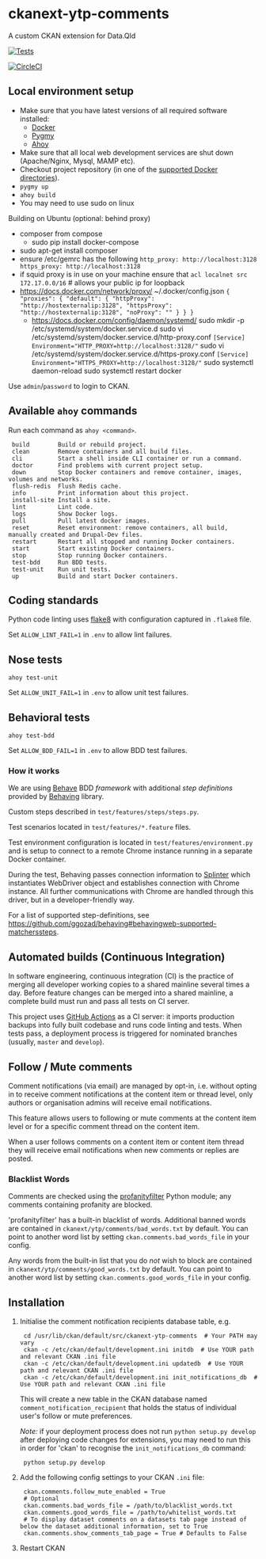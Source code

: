 ckanext-ytp-comments
====================
A custom CKAN extension for Data.Qld

[![Tests](https://github.com/qld-gov-au/ckanext-ytp-comments/actions/workflows/test.yml/badge.svg)](https://github.com/qld-gov-au/ckanext-ytp-comments/actions/workflows/test.yml)

[![CircleCI](https://circleci.com/gh/qld-gov-au/ckanext-ytp-comments/tree/develop.svg?style=shield)](https://circleci.com/gh/qld-gov-au/ckanext-ytp-comments/tree/develop)

## Local environment setup
- Make sure that you have latest versions of all required software installed:
  - [Docker](https://www.docker.com/)
  - [Pygmy](https://pygmy.readthedocs.io/)
  - [Ahoy](https://github.com/ahoy-cli/ahoy)
- Make sure that all local web development services are shut down (Apache/Nginx, Mysql, MAMP etc).
- Checkout project repository (in one of the [supported Docker directories](https://docs.docker.com/docker-for-mac/osxfs/#access-control)).
- `pygmy up`
- `ahoy build`
- You may need to use sudo on linux

Building on Ubuntu (optional: behind proxy)
- composer from compose
  - sudo pip install docker-compose
- sudo apt-get install composer
- ensure /etc/gemrc has the following
  ``http_proxy: http://localhost:3128
    https_proxy: http://localhost:3128``
- if squid proxy is in use on your machine ensure that ``acl localnet src 172.17.0.0/16``  #  allows your public ip for loopback
- https://docs.docker.com/network/proxy/
  ~/.docker/config.json
  ``
{
 "proxies":
  {
  "default":
   {
     "httpProxy": "http://hostexternalip:3128",
     "httpsProxy": "http://hostexternalip:3128",
     "noProxy": ""
   }
  }
}
``
  - https://docs.docker.com/config/daemon/systemd/
    sudo mkdir -p /etc/systemd/system/docker.service.d
    sudo vi /etc/systemd/system/docker.service.d/http-proxy.conf
    ``[Service]
      Environment="HTTP_PROXY=http://localhost:3128/"``
    sudo vi /etc/systemd/system/docker.service.d/https-proxy.conf
    ``[Service]
      Environment="HTTPS_PROXY=http://localhost:3128/"``
    sudo systemctl daemon-reload
    sudo systemctl restart docker


Use `admin`/`password` to login to CKAN.

## Available `ahoy` commands
Run each command as `ahoy <command>`.
  ```
   build        Build or rebuild project.
   clean        Remove containers and all build files.
   cli          Start a shell inside CLI container or run a command.
   doctor       Find problems with current project setup.
   down         Stop Docker containers and remove container, images, volumes and networks.
   flush-redis  Flush Redis cache.
   info         Print information about this project.
   install-site Install a site.
   lint         Lint code.
   logs         Show Docker logs.
   pull         Pull latest docker images.
   reset        Reset environment: remove containers, all build, manually created and Drupal-Dev files.
   restart      Restart all stopped and running Docker containers.
   start        Start existing Docker containers.
   stop         Stop running Docker containers.
   test-bdd     Run BDD tests.
   test-unit    Run unit tests.
   up           Build and start Docker containers.
  ```

## Coding standards
Python code linting uses [flake8](https://github.com/PyCQA/flake8) with configuration captured in `.flake8` file.

Set `ALLOW_LINT_FAIL=1` in `.env` to allow lint failures.

## Nose tests
`ahoy test-unit`

Set `ALLOW_UNIT_FAIL=1` in `.env` to allow unit test failures.

## Behavioral tests
`ahoy test-bdd`

Set `ALLOW_BDD_FAIL=1` in `.env` to allow BDD test failures.

### How it works
We are using [Behave](https://github.com/behave/behave) BDD _framework_ with additional _step definitions_ provided by [Behaving](https://github.com/ggozad/behaving) library.

Custom steps described in `test/features/steps/steps.py`.

Test scenarios located in `test/features/*.feature` files.

Test environment configuration is located in `test/features/environment.py` and is setup to connect to a remote Chrome
instance running in a separate Docker container.

During the test, Behaving passes connection information to [Splinter](https://github.com/cobrateam/splinter) which
instantiates WebDriver object and establishes connection with Chrome instance. All further communications with Chrome
are handled through this driver, but in a developer-friendly way.

For a list of supported step-definitions, see https://github.com/ggozad/behaving#behavingweb-supported-matcherssteps.

## Automated builds (Continuous Integration)
In software engineering, continuous integration (CI) is the practice of merging all developer working copies to a shared mainline several times a day.
Before feature changes can be merged into a shared mainline, a complete build must run and pass all tests on CI server.

This project uses [GitHub Actions](https://github.com/features/actions) as a CI server: it imports production backups into fully built codebase and runs code linting and tests. When tests pass, a deployment process is triggered for nominated branches (usually, `master` and `develop`).

## Follow / Mute comments

Comment notifications (via email) are managed by opt-in, i.e. without opting in to receive comment notifications at the content item or thread level,
only authors or organisation admins will receive email notifications.

This feature allows users to following or mute comments at the content item level or for a specific comment thread on the content item.

When a user follows comments on a content item or content item thread they will receive email notifications when new comments or replies are posted.

### Blacklist Words

Comments are checked using the [profanityfilter](https://github.com/areebbeigh/profanityfilter) Python module; any comments containing profanity are blocked.

'profanityfilter' has a built-in blacklist of words. Additional banned words are contained in `ckanext/ytp/comments/bad_words.txt` by default.
You can point to another word list by setting `ckan.comments.bad_words_file` in your config.

Any words from the built-in list that you do *not* wish to block are contained in `ckanext/ytp/comments/good_words.txt` by default.
You can point to another word list by setting `ckan.comments.good_words_file` in your config.

## Installation

1. Initialise the comment notification recipients database table, e.g.

        cd /usr/lib/ckan/default/src/ckanext-ytp-comments  # Your PATH may vary
        ckan -c /etc/ckan/default/development.ini initdb  # Use YOUR path and relevant CKAN .ini file
        ckan -c /etc/ckan/default/development.ini updatedb  # Use YOUR path and relevant CKAN .ini file
        ckan -c /etc/ckan/default/development.ini init_notifications_db  # Use YOUR path and relevant CKAN .ini file

    This will create a new table in the CKAN database named `comment_notification_recipient` that holds the status of individual user's follow or mute preferences.

    *Note:* if your deployment process does not run `python setup.py develop` after deploying code changes for extensions, you may need to run this in order for 'ckan' to recognise the `init_notifications_db` command:

        python setup.py develop

2. Add the following config settings to your CKAN `.ini` file:

        ckan.comments.follow_mute_enabled = True
        # Optional
        ckan.comments.bad_words_file = /path/to/blacklist_words.txt
        ckan.comments.good_words_file = /path/to/whitelist_words.txt
        # To display dataset comments on a datasets tab page instead of below the dataset additional information, set to True
        ckan.comments.show_comments_tab_page = True # Defaults to False

3. Restart CKAN

